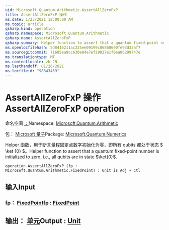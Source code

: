 ```yaml
---
uid: Microsoft.Quantum.Arithmetic.AssertAllZeroFxP
title: AssertAllZeroFxP 操作
ms.date: 1/23/2021 12:00:00 AM
ms.topic: article
qsharp.kind: operation
qsharp.namespace: Microsoft.Quantum.Arithmetic
qsharp.name: AssertAllZeroFxP
qsharp.summary: Helper function to assert that a quantum fixed-point number is initialized to zero, i.e., all qubits are in state $\ket{0}$.
ms.openlocfilehash: 5d8416211ac225ee09199c86860600fe93d32af7
ms.sourcegitcommit: 71605ea9cc630e84e7ef29027e1f0ea06299747e
ms.translationtype: MT
ms.contentlocale: zh-CN
ms.lasthandoff: 01/26/2021
ms.locfileid: "98843459"
---
```

# <a name="assertallzerofxp-operation"></a><span data-ttu-id="48a75-102">AssertAllZeroFxP 操作</span><span class="sxs-lookup"><span data-stu-id="48a75-102">AssertAllZeroFxP operation</span></span>

<span data-ttu-id="48a75-103">命名空间 [：](xref:Microsoft.Quantum.Arithmetic)</span><span class="sxs-lookup"><span data-stu-id="48a75-103">Namespace: [Microsoft.Quantum.Arithmetic](xref:Microsoft.Quantum.Arithmetic)</span></span>

<span data-ttu-id="48a75-104">包： [Microsoft 量子](https://nuget.org/packages/Microsoft.Quantum.Numerics)</span><span class="sxs-lookup"><span data-stu-id="48a75-104">Package: [Microsoft.Quantum.Numerics](https://nuget.org/packages/Microsoft.Quantum.Numerics)</span></span>


<span data-ttu-id="48a75-105">Helper 函数，用于断言量程固定点数字初始化为零，即所有 qubits 都处于状态 $ \ket {0} $。</span><span class="sxs-lookup"><span data-stu-id="48a75-105">Helper function to assert that a quantum fixed-point number is initialized to zero, i.e., all qubits are in state $\ket{0}$.</span></span>

```qsharp
operation AssertAllZeroFxP (fp : Microsoft.Quantum.Arithmetic.FixedPoint) : Unit is Adj + Ctl
```


## <a name="input"></a><span data-ttu-id="48a75-106">输入</span><span class="sxs-lookup"><span data-stu-id="48a75-106">Input</span></span>

### <a name="fp--fixedpoint"></a><span data-ttu-id="48a75-107">fp： [FixedPoint](xref:Microsoft.Quantum.Arithmetic.FixedPoint)</span><span class="sxs-lookup"><span data-stu-id="48a75-107">fp : [FixedPoint](xref:Microsoft.Quantum.Arithmetic.FixedPoint)</span></span>





## <a name="output--unit"></a><span data-ttu-id="48a75-108">输出： [单元](xref:microsoft.quantum.lang-ref.unit)</span><span class="sxs-lookup"><span data-stu-id="48a75-108">Output : [Unit](xref:microsoft.quantum.lang-ref.unit)</span></span>

